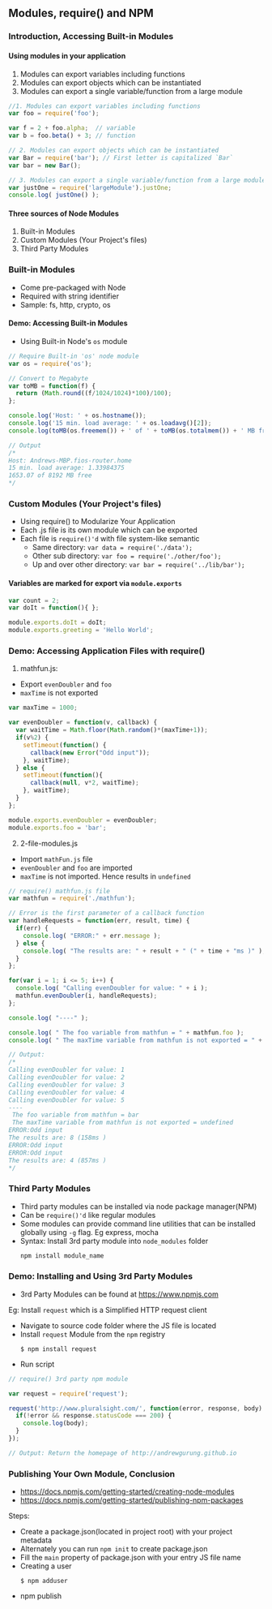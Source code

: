 ## Modules, require() and NPM

### Introduction, Accessing Built-in Modules

#### Using modules in your application

1. Modules can export variables including functions
2. Modules can export objects which can be instantiated
3. Modules can export a single variable/function from a large module

```js
//1. Modules can export variables including functions
var foo = require('foo');

var f = 2 + foo.alpha;  // variable
var b = foo.beta() + 3; // function

// 2. Modules can export objects which can be instantiated
var Bar = require('bar'); // First letter is capitalized `Bar`
var bar = new Bar();

// 3. Modules can export a single variable/function from a large module
var justOne = require('largeModule').justOne;
console.log( justOne() );
```

#### Three sources of Node Modules
1. Built-in Modules
2. Custom Modules (Your Project's files)
3. Third Party Modules

### Built-in Modules
- Come pre-packaged with Node
- Required with string identifier
- Sample: fs, http, crypto, os

#### Demo: Accessing Built-in Modules
- Using Built-in Node's `os` module

```js
// Require Built-in 'os' node module
var os = require('os');

// Convert to Megabyte
var toMB = function(f) {
  return (Math.round((f/1024/1024)*100)/100);
};

console.log('Host: ' + os.hostname());
console.log('15 min. load average: ' + os.loadavg()[2]);
console.log(toMB(os.freemem()) + ' of ' + toMB(os.totalmem()) + ' MB free');

// Output
/*
Host: Andrews-MBP.fios-router.home
15 min. load average: 1.33984375
1653.07 of 8192 MB free
*/
```

### Custom Modules (Your Project's files)
- Using require() to Modularize Your Application
- Each .js file is its own module which can be exported
- Each file is `require()'d` with file system-like semantic
  - Same directory: `var data = require('./data');`
  - Other sub directory: `var foo = require('./other/foo');`
  - Up and over other directory: `var bar = require('../lib/bar');`

#### Variables are marked for export via `module.exports`
```js
var count = 2;
var doIt = function(){ };

module.exports.doIt = doIt;
module.exports.greeting = 'Hello World';
```

### Demo: Accessing Application Files with require()

1. mathfun.js:
  - Export `evenDoubler` and `foo`
  - `maxTime` is not exported

  ```js
  var maxTime = 1000;

  var evenDoubler = function(v, callback) {
    var waitTime = Math.floor(Math.random()*(maxTime+1));
    if(v%2) {
      setTimeout(function() {
        callback(new Error("Odd input"));
      }, waitTime);
    } else {
      setTimeout(function(){
        callback(null, v*2, waitTime);
      }, waitTime);
    }
  };

  module.exports.evenDoubler = evenDoubler;
  module.exports.foo = 'bar';
  ```

2. 2-file-modules.js

  - Import `mathFun.js` file
  - `evenDoubler` and `foo` are imported
  - `maxTime` is not imported. Hence results in `undefined`

  ```js
  // require() mathfun.js file
  var mathfun = require('./mathfun');

  // Error is the first parameter of a callback function
  var handleRequests = function(err, result, time) {
    if(err) {
      console.log( "ERROR:" + err.message );
    } else {
      console.log( "The results are: " + result + " (" + time + "ms )" );
    }
  };

  for(var i = 1; i <= 5; i++) {
    console.log( "Calling evenDoubler for value: " + i );
    mathfun.evenDoubler(i, handleRequests);
  };

  console.log( "----" );

  console.log( " The foo variable from mathfun = " + mathfun.foo );
  console.log( " The maxTime variable from mathfun is not exported = " + mathfun.mathFun );

  // Output:
  /*
  Calling evenDoubler for value: 1
  Calling evenDoubler for value: 2
  Calling evenDoubler for value: 3
  Calling evenDoubler for value: 4
  Calling evenDoubler for value: 5
  ----
   The foo variable from mathfun = bar
   The maxTime variable from mathfun is not exported = undefined
  ERROR:Odd input
  The results are: 8 (158ms )
  ERROR:Odd input
  ERROR:Odd input
  The results are: 4 (857ms )
  */

  ```

### Third Party Modules
- Third party modules can be installed via node package manager(NPM)
- Can be `require()'d` like regular modules
- Some modules can provide command line utilities that can be installed globally using `-g` flag. Eg express, mocha
- Syntax: Install 3rd party module into `node_modules` folder
  ```js
  npm install module_name
  ```

### Demo: Installing and Using 3rd Party Modules
- 3rd Party Modules can be found at https://www.npmjs.com

Eg: Install `request` which is a Simplified HTTP request client

- Navigate to source code folder where the JS file is located
- Install `request` Module from the `npm` registry
  ```shell
  $ npm install request
  ```
- Run script

```js
// require() 3rd party npm module

var request = require('request');

request('http://www.pluralsight.com/', function(error, response, body) {
  if(!error && response.statusCode === 200) {
    console.log(body);
  }
});

// Output: Return the homepage of http://andrewgurung.github.io
```

### Publishing Your Own Module, Conclusion
- https://docs.npmjs.com/getting-started/creating-node-modules
- https://docs.npmjs.com/getting-started/publishing-npm-packages

Steps:
- Create a package.json(located in project root) with your project metadata
- Alternately you can run `npm init` to create package.json
- Fill the `main` property of package.json with your entry JS file name
- Creating a user
  ```shell
  $ npm adduser
  ```
- npm publish
